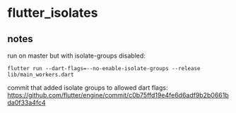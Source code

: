 # flutter_isolates


## notes

run on master but with isolate-groups disabled:
```
flutter run --dart-flags=--no-enable-isolate-groups --release lib/main_workers.dart
```

commit that added isolate groups to allowed dart flags:
https://github.com/flutter/engine/commit/c0b75ffd19e4fe6d6adf9b2b0661bda0f33a4fc4